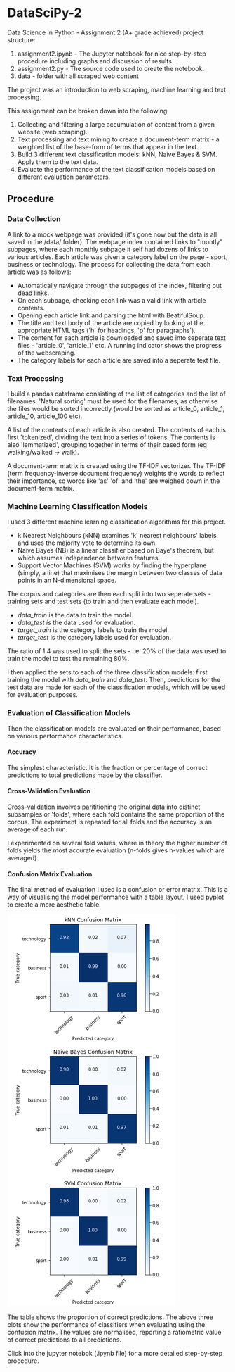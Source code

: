 # DataSciPy-2

Data Science in Python - Assignment 2 (A+ grade achieved)
project structure:
1. assignment2.ipynb - The Jupyter notebook for nice step-by-step procedure including graphs and discussion of results.
2. assignment2.py - The source code used to create the notebook.
3. data - folder with all scraped web content


The project was an introduction to web scraping, machine learning and text processing.


This assignment can be broken down into the following:
1. Collecting and filtering a large accumulation of content from a given website (web scraping).
2. Text processing and text mining to create a document-term matrix - a weighted list of the base-form of terms that appear    in the text.
3. Build 3 different text classification models: kNN, Naive Bayes & SVM. Apply them to the text data. 
4. Evaluate the performance of the text classification models based on different evaluation parameters. 


## Procedure

### Data Collection
A link to a mock webpage was provided (it's gone now but the data is all saved in the /data/ folder).
The webpage index contained links to "montly" subpages, where each monthly subpage it self had dozens of links to various articles. Each article was given a category label on the page - sport, business or technology. The process for collecting the data from each article was as follows:
* Automatically navigate through the subpages of the index, filtering out dead links.
* On each subpage, checking each link was a valid link with article contents.
* Opening each article link and parsing the html with BeatifulSoup.
* The title and text body of the article are copied by looking at the appropriate HTML tags ('h' for headings, 'p' for paragraphs').
* The content for each article is downloaded and saved into seperate text files - 'article_0', 'article_1' etc. A running indicator shows the progress of the webscraping.
* The category labels for each article are saved into a seperate text file.

### Text Processing
I build a pandas dataframe consisting of the list of categories and the list of filenames. 'Natural sorting' must be used for the filenames, as otherwise the files would be sorted incorrectly (would be sorted as article_0, article_1, article_10, article_100 etc). 

A list of the contents of each article is also created. The contents of each is first 'tokenized', dividing the text into a series of tokens. The contents is also 'lemmatized', grouping together in terms of their based form (eg walking/walked -> walk).

A document-term matrix is created using the TF-IDF vectorizer. The TF-IDF (term frequency-inverse document frequency) weights the words to reflect their importance, so words like 'as' 'of' and 'the' are weighed down in the document-term matrix. 

### Machine Learning Classification Models
I used 3 different machine learning classification algorithms for this project.
* k Nearest Neighbours (kNN) examines 'k' nearest neighbours' labels and uses the majority vote to determine its own.
* Naive Bayes (NB) is a linear classifier based on Baye's theorem, but which assumes independence between features.
* Support Vector Machines (SVM) works by finding the hyperplane (simply, a line) that maximises the margin between two classes of data points in an N-dimensional space.


The corpus and categories are then each split into two seperate sets - training sets and test sets (to train and then evaluate each model).
* _data_train_ is the data to train the model.
* _data_test is_ the data used for evaluation.
* _target_train_ is the category labels to train the model.
* _target_test_ is the category labels used for evaluation.

The ratio of 1:4 was used to split the sets - i.e. 20% of the data was used to train the model to test the remaining 80%.


I then applied the sets to each of the three classification models: first training the model with _data_train_ and _data_test_. Then, predictions for the test data are made for each of the classification models, which will be used for evaluation purposes.


### Evaluation of Classification Models
Then the classification models are evaluated on their performance, based on various performance characteristics.

#### Accuracy 
The simplest characteristic. It is the fraction or percentage of correct predictions to total predictions made by the classifier.

#### Cross-Validation Evaluation
Cross-validation involves parititioning the original data into distinct subsamples or 'folds', where each fold contains the same proportion of the corpus. The experiment is repeated for all folds and the accuracy is an average of each run.

I experimented on several fold values, where in theory the higher number of folds yields the most accurate evaluation (n-folds gives n-values which are averaged).

#### Confusion Matrix Evaluation
The final method of evaluation I used is a confusion or error matrix. This is a way of visualising the model performance with a table layout. I used pyplot to create a more aesthetic table. 

![picture alt](conf_matrix.png)
  
The table shows the proportion of correct predictions.
The above three plots show the performance of classifiers when evaluating using the confusion matrix. The values are normalised, reporting a ratiometric value of correct predictions to all predictions.  



Click into the jupyter notebok (.ipynb file) for a more detailed step-by-step procedure.
